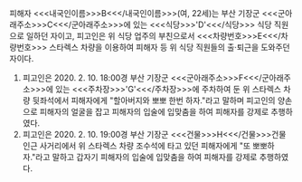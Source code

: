 피해자 <<<내국인이름>>>B<<</내국인이름>>>(여, 22세)는 부산 기장군 <<<군아래주소>>>C<<</군아래주소>>>에 있는 <<<식당>>>'D'<<</식당>>> 식당 직원으로 일하던 자이고, 피고인은 위 식당 업주의 부친으로서 <<<차량번호>>>E<<</차량번호>>> 스타렉스 차량을 이용하여 피해자 등 위 식당 직원들의 출·퇴근을 도와주던 자이다.
1. 피고인은 2020. 2. 10. 18:00경 부산 기장군 <<<군아래주소>>>F<<</군아래주소>>>에 있는 <<<주차장>>>'G'<<</주차장>>>에 주차하여 둔 위 스타렉스 차량 뒷좌석에서 피해자에게 "할아버지와 뽀뽀 한번 하자."라고 말하며 피고인의 양손으로 피해자의 얼굴을 잡고 피해자의 입술에 입맞춤을 하여 피해자를 강제로 추행하였다.
2. 피고인은 2020. 2. 10. 19:00경 부산 기장군 <<<건물>>>H<<</건물>>>건물 인근 사거리에서 위 스타렉스 차량 조수석에 타고 있던 피해자에게 "또 뽀뽀하자."라고 말하고 갑자기 피해자의 입술에 입맞춤을 하여 피해자를 강제로 추행하였다.